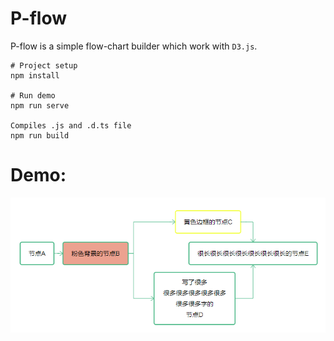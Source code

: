 # P-flow

P-flow is a simple flow-chart builder which work with `D3.js`.

```
# Project setup
npm install

# Run demo
npm run serve

Compiles .js and .d.ts file
npm run build
```

# Demo:

![Demo1](./public/demo1.png)
